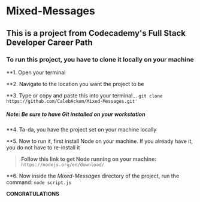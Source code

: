 # Mixed-Messages
## This is a project from Codecademy's Full Stack Developer Career Path

### To run this project, you have to clone it locally on your machine

**1. Open your terminal

**2. Navigate to the location you want the project to be

**3. Type or copy and paste this into your terminal... ```git clone https://github.com/CalebAckom/Mixed-Messages.git'```
##### Note: Be sure to have Git installed on your workstation

**4. Ta-da, you have the project set on your machine locally

**5. Now to run it, first install Node on your machine. If you already have it, you do not have to re-install it
>**Follow this link to get Node running on your machine:** ```https://nodejs.org/en/download/```

**6. Now inside the *Mixed-Messages* directory of the project, run the command: ```node script.js```

**CONGRATULATIONS**